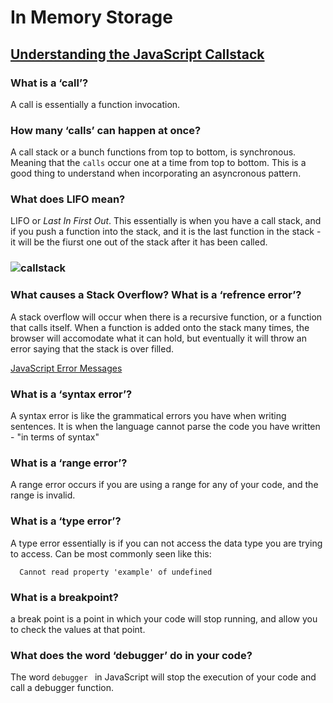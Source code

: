 # In Memory Storage #

## [Understanding the JavaScript Callstack](https://www.freecodecamp.org/news/understanding-the-javascript-call-stack-861e41ae61d4/) ## 

### What is a ‘call’? ###
A call is essentially a function invocation. 

### How many ‘calls’ can happen at once? ###
A call stack or a bunch functions from top to bottom, is synchronous. Meaning that the `calls` occur one at a time from top to bottom. This is a good thing to understand when incorporating an asyncronous pattern. 

### What does LIFO mean? ###
LIFO or *Last In First Out*. This essentially is when you have a call stack, and if you push a function into the stack, and it is the last function in the stack - it will be the fiurst one out of the stack after it has been called. 

### ![callstack](https://user-images.githubusercontent.com/5589323/119102180-98081480-b9ce-11eb-892d-17389eb24fe0.jpg) ###

### What causes a Stack Overflow? What is a ‘refrence error’? ###
A stack overflow will occur when there is a recursive function, or a function that calls itself. When a function is added onto the stack many times, the browser will accomodate what it can hold, but eventually it will throw an error saying that the stack is over filled. 

[JavaScript Error Messages](https://codeburst.io/javascript-error-messages-debugging-d23f84f0ae7c)
### What is a ‘syntax error’? ###
A syntax error is like the grammatical errors you have when writing sentences. It is when the language cannot parse the code you have written - "in terms of syntax" 

### What is a ‘range error’? ###
A range error occurs if you are using a range for any of your code, and the range is invalid. 

### What is a ‘type error’? ###

A type error essentially is if you can not access the data type you are trying to access. Can be most commonly seen like this: 

      Cannot read property 'example' of undefined
      
### What is a breakpoint? ###

a break point is a point in which your code will stop running, and allow you to check the values at that point. 
### What does the word ‘debugger’ do in your code? ###
The word `debugger ` in JavaScript will stop the execution of your code and call a debugger function. 
